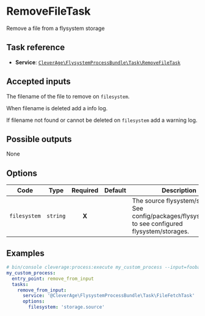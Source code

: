 RemoveFileTask
========

Remove a file from a flysystem storage

Task reference
--------------

* **Service**: [`CleverAge\FlysystemProcessBundle\Task\RemoveFileTask`](../src/Task/RemoveFileTask.php)

Accepted inputs
---------------

The filename of the file to remove on `filesystem`.

When filename is deleted add a info log.

If filename not found or cannot be deleted on `filesystem` add a warning log.

Possible outputs
----------------

None

Options
-------

| Code | Type |      Required      | Default | Description                    |
| ---- |------|:------------------:|-|--------------------------------|
| `filesystem` | `string` |**X**|| The source flysystem/storage. <br/>See config/packages/flysystem.yaml to see configured flysystem/storages. |

Examples
--------

```yaml
# bin/console cleverage:process:execute my_custom_process --input=foobar.csv -vv
my_custom_process:
  entry_point: remove_from_input
  tasks:
    remove_from_input:
      service: '@CleverAge\FlysystemProcessBundle\Task\FileFetchTask'
      options:
        filesystem: 'storage.source'
```
